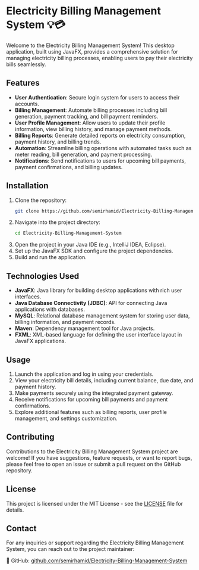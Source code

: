 # Electricity Billing Management System 💡💳

Welcome to the Electricity Billing Management System! This desktop application, built using JavaFX, provides a comprehensive solution for managing electricity billing processes, enabling users to pay their electricity bills seamlessly.

## Features

- **User Authentication**: Secure login system for users to access their accounts.
- **Billing Management**: Automate billing processes including bill generation, payment tracking, and bill payment reminders.
- **User Profile Management**: Allow users to update their profile information, view billing history, and manage payment methods.
- **Billing Reports**: Generate detailed reports on electricity consumption, payment history, and billing trends.
- **Automation**: Streamline billing operations with automated tasks such as meter reading, bill generation, and payment processing.
- **Notifications**: Send notifications to users for upcoming bill payments, payment confirmations, and billing updates.

## Installation

1. Clone the repository:
   ```sh
   git clone https://github.com/semirhamid/Electricity-Billing-Management-System.git
   ```
2. Navigate into the project directory:
   ```sh
   cd Electricity-Billing-Management-System
   ```
3. Open the project in your Java IDE (e.g., IntelliJ IDEA, Eclipse).
4. Set up the JavaFX SDK and configure the project dependencies.
5. Build and run the application.

## Technologies Used

- **JavaFX**: Java library for building desktop applications with rich user interfaces.
- **Java Database Connectivity (JDBC)**: API for connecting Java applications with databases.
- **MySQL**: Relational database management system for storing user data, billing information, and payment records.
- **Maven**: Dependency management tool for Java projects.
- **FXML**: XML-based language for defining the user interface layout in JavaFX applications.

## Usage

1. Launch the application and log in using your credentials.
2. View your electricity bill details, including current balance, due date, and payment history.
3. Make payments securely using the integrated payment gateway.
4. Receive notifications for upcoming bill payments and payment confirmations.
5. Explore additional features such as billing reports, user profile management, and settings customization.

## Contributing

Contributions to the Electricity Billing Management System project are welcome! If you have suggestions, feature requests, or want to report bugs, please feel free to open an issue or submit a pull request on the GitHub repository.

## License

This project is licensed under the MIT License - see the [LICENSE](LICENSE) file for details.

## Contact

For any inquiries or support regarding the Electricity Billing Management System, you can reach out to the project maintainer:

🔗 GitHub: [github.com/semirhamid/Electricity-Billing-Management-System](https://github.com/semirhamid/Electricity-Billing-Management-System)

